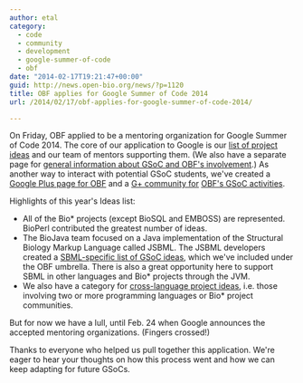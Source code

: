 ```yaml
---
author: etal
category:
  - code
  - community
  - development
  - google-summer-of-code
  - obf
date: "2014-02-17T19:21:47+00:00"
guid: http://news.open-bio.org/news/?p=1120
title: OBF applies for Google Summer of Code 2014
url: /2014/02/17/obf-applies-for-google-summer-of-code-2014/

---
```

On Friday, OBF applied to be a mentoring organization for Google Summer of Code 2014. The core of our application to Google is our [list of project ideas](/obf-hugo-test/wiki/Google_Summer_of_Code_2014_Ideas) and our team of mentors supporting them. (We also have a separate page for [general information about GSoC and OBF's involvement](/obf-hugo-test/wiki/Google_Summer_of_Code).) As another way to interact with potential GSoC students, we've created a [Google Plus page for OBF](https://plus.google.com/115564754756543103019/posts) and a [G+ community for](https://plus.google.com/communities/103096212020630764091) [OBF's GSoC activities](https://plus.google.com/communities/103096212020630764091).

Highlights of this year's Ideas list:

- All of the Bio\* projects (except BioSQL and EMBOSS) are represented. BioPerl contributed the greatest number of ideas.
- The BioJava team focused on a Java implementation of the Structural Biology Markup Language called JSBML. The JSBML developers created a [SBML-specific list of GSoC ideas](http://sbml.org/GSoC2014), which we've included under the OBF umbrella. There is also a great opportunity here to support SBML in other languages and Bio\* projects through the JVM.
- We also have a category for [cross-language project ideas](/obf-hugo-test/wiki/Google_Summer_of_Code_2014_Ideas#Cross-project_ideas), i.e. those involving two or more programming languages or Bio\* project communities.

But for now we have a lull, until Feb. 24 when Google announces the accepted mentoring organizations. (Fingers crossed!)

Thanks to everyone who helped us pull together this application. We're eager to hear your thoughts on how this process went and how we can keep adapting for future GSoCs.
